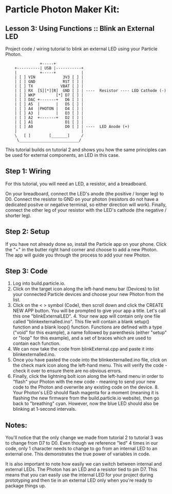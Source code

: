 # Particle Photon Maker Kit:
## Lesson 3: Using Functions :: Blink an External LED
Project code / wiring tutorial to blink an external LED using your Particle Photon.

                   +-----+
        +----------| USB |-----------+
        |          +-----+           |
        | [ ] VIN            3V3 [ ] |
        | [ ] GND            RST [ ] |
        | [ ] TX            VBAT [ ] |
        | [ ] RX  [S][*][R]  GND [ ] | ----  Resistor ---- LED Cathode (-)
        | [ ] WKP         [*] D7 [ ] |
        | [ ] DAC +-------+   D6 [ ] |                
        | [ ] A5  |       |   D5 [ ] |
        | [ ] A4  |PHOTON |   D4 [ ] |
        | [ ] A3  |       |   D3 [ ] |
        | [ ] A2  +-------+   D2 [ ] |
        | [ ] A1              D1 [ ] |
        | [ ] A0              D0 [ ] | ----  LED Anode (+)
        |                            |
        \   [ ]        [_______]     /
         \__________________________/


This tutorial builds on tutorial 2 and shows you how the same principles can be used for external components, an LED in this case.

## Step 1: Wiring
For this tutorial, you will need an LED, a resistor, and a breadboard.

On your breadboard, connect the LED's anode (the positive / longer leg) to D0.  Connect the resistor to GND on your photon (resistors do not have a dedicated positve or negative terminal, so either direction will work).  Finally, connect the other leg of your resistor with the LED's cathode (the negative / shorter leg).

## Step 2: Setup
If you have not already done so, install the Particle app on your phone.  Click the "+" in the butter right hand corner and choose to add a new Photon.  The app will guide you through the process to add your new Photon.

## Step 3: Code
1. Log into build.particle.io.
2. Click on the target icon along the left-hand menu bar (Devices) to list your connected Particle devices and choose your new Photon from the list.
3. Click on the < > symbol (Code), then scroll down and click the CREATE NEW APP button.  You will be prompted to give your app a title.  Let's call this one "blinkExternalLED".
    4. Your new app will contain only one file called "blinkexternalled.ino".  This file will contain a blank setup() function and a blank loop() function.  Functions are defined with a type ("void" for this example), a name followed by parenthesis (either "setup" or "loop" for this example), and a set of braces which are used to contain each function.
5. We can now take the code from blinkExternal.cpp and paste it into blinkexternalled.ino.
6. Once you have pasted the code into the blinkexternalled.ino file, click on the check mark icon along the left-hand menu.  This will verify the code - check it over to ensure there are no obvious errors.
7. Finally, click the lightning bolt icon along the left-hand menu in order to "flash" your Photon with the new code - meaning to send your new code to the Photon and overwrite any existing code on the device.
    8. Your Photon's LED should flash magenta for a moment (meaning it is flashing the new firmware from the build.particle.io website), then go back to "breathing" cyan.  However, now the blue LED should also be blinking at 1-second intervals.

## Notes:
You'll notice that the only change we made from tutorial 2 to tutorial 3 was to change from D7 to D0.  Even though we reference "led" 4 times in our code, only 1 character needs to change to go from an internal LED to an external one.  This demonstrates the true power of variables in code.

It is also important to note how easily we can switch between internal and external LEDs.  The Photon has an LED and a resistor tied to pin D7.  This means that you can easily use the internal LED for your project during prototyping and then tie in an external LED only when you're ready to package things up.
